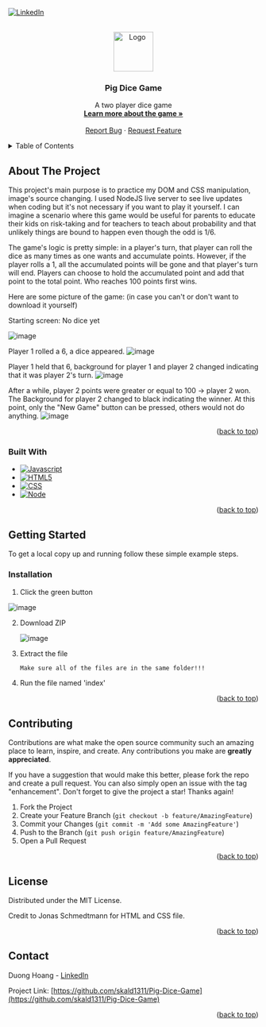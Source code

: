 
[![LinkedIn][linkedin-shield]][linkedin-url]



<!-- PROJECT LOGO -->
<br />
<div align="center">
  <a href="https://github.com/skald1311/Pig-Dice-Game">
    <img src="https://user-images.githubusercontent.com/84189062/210122680-aa38f9a9-c084-4e77-b343-d2809aa51a76.png" alt="Logo" width="80" height="80">
  </a>

<h3 align="center">Pig Dice Game</h3>

  <p align="center">
    A two player dice game
    <br />
    <a href="https://en.wikipedia.org/wiki/Pig_(dice_game)"><strong>Learn more about the game »</strong></a>
    <br />
    <br />
    <a href="https://github.com/skald1311/Pig-Dice-Game/issues">Report Bug</a>
    ·
    <a href="https://github.com/skald1311/Pig-Dice-Game/issues">Request Feature</a>
  </p>
</div>



<!-- TABLE OF CONTENTS -->
<details>
  <summary>Table of Contents</summary>
  <ol>
    <li>
      <a href="#about-the-project">About The Project</a>
      <ul>
        <li><a href="#built-with">Built With</a></li>
      </ul>
    </li>
    <li>
      <a href="#getting-started">Getting Started</a>
      <ul>
        <li><a href="#installation">Installation</a></li>
      </ul>
    </li>
    <li><a href="#contributing">Contributing</a></li>
    <li><a href="#license">License</a></li>
    <li><a href="#contact">Contact</a></li>
  </ol>
</details>



<!-- ABOUT THE PROJECT -->
## About The Project
<p>This project's main purpose is to practice my DOM and CSS manipulation, image's source changing. I used NodeJS live server to see live updates when coding but it's not necessary if you want to play it yourself. I can imagine a scenario where this game would be useful for parents to educate their kids on risk-taking and for teachers to teach about probability and that unlikely things are bound to happen even though the odd is 1/6.<p/>
<p>The game's logic is pretty simple: in a player's turn, that player can roll the dice as many times as one wants and accumulate points. However, if the player rolls a 1, all the accumulated points will be gone and that player's turn will end. Players can choose to hold the accumulated point and add that point to the total point. Who reaches 100 points first wins.<p/>
Here are some picture of the game: (in case you can't or don't want to download it yourself)
<p>Starting screen: No dice yet<p/>

![image](https://user-images.githubusercontent.com/84189062/210123509-32026bd1-91a0-447f-9aab-a5f686683a54.png)

Player 1 rolled a 6, a dice appeared.
![image](https://user-images.githubusercontent.com/84189062/210123372-62c83776-94cb-45d3-a543-eefe9a723abc.png)

Player 1 held that 6, background for player 1 and player 2 changed indicating that it was player 2's turn.
![image](https://user-images.githubusercontent.com/84189062/210123419-9fca9b68-7ef3-45aa-827a-7331473671bc.png)

After a while, player 2 points were greater or equal to 100 -> player 2 won. The Background for player 2 changed to black indicating the winner. At this point, only the "New Game" button can be pressed, others would not do anything.
![image](https://user-images.githubusercontent.com/84189062/210123463-1091248b-ffb4-4cc6-b0cc-00d389ff8127.png)


<p align="right">(<a href="#readme-top">back to top</a>)</p>



### Built With

* [![Javascript][Javascript]][Javascript-url]
* [![HTML5][HTML5]][HTML5-url]
* [![CSS][CSS]][CSS-url]
* [![Node][Node.js]][Node-url]

<p align="right">(<a href="#readme-top">back to top</a>)</p>



<!-- GETTING STARTED -->
## Getting Started

To get a local copy up and running follow these simple example steps.

### Installation

1. Click the green button

![image](https://user-images.githubusercontent.com/84189062/210023644-49f6ee47-b8aa-479d-b192-c9985ef913cd.png)
   
   
2. Download ZIP

   ![image](https://user-images.githubusercontent.com/84189062/210023664-4d06ef4a-71a7-444d-9778-bf21c8ed30ae.png)
  
  
3. Extract the file
   ```sh
   Make sure all of the files are in the same folder!!!
   ```
4. Run the file named 'index'


<p align="right">(<a href="#readme-top">back to top</a>)</p>


<!-- CONTRIBUTING -->
## Contributing

Contributions are what make the open source community such an amazing place to learn, inspire, and create. Any contributions you make are **greatly appreciated**.

If you have a suggestion that would make this better, please fork the repo and create a pull request. You can also simply open an issue with the tag "enhancement".
Don't forget to give the project a star! Thanks again!

1. Fork the Project
2. Create your Feature Branch (`git checkout -b feature/AmazingFeature`)
3. Commit your Changes (`git commit -m 'Add some AmazingFeature'`)
4. Push to the Branch (`git push origin feature/AmazingFeature`)
5. Open a Pull Request

<p align="right">(<a href="#readme-top">back to top</a>)</p>



<!-- LICENSE -->
## License

Distributed under the MIT License.
<p>Credit to Jonas Schmedtmann for HTML and CSS file.<p/>

<p align="right">(<a href="#readme-top">back to top</a>)</p>



<!-- CONTACT -->
## Contact

Duong Hoang - [LinkedIn](https://www.linkedin.com/in/hmd1311/)

Project Link: [https://github.com/skald1311/Pig-Dice-Game](https://github.com/skald1311/Pig-Dice-Game)

<p align="right">(<a href="#readme-top">back to top</a>)</p>



<!-- MARKDOWN LINKS & IMAGES -->
<!-- https://www.markdownguide.org/basic-syntax/#reference-style-links -->
[linkedin-shield]: https://img.shields.io/badge/-LinkedIn-black.svg?style=for-the-badge&logo=linkedin&colorB=555
[linkedin-url]: https://www.linkedin.com/in/hmd1311/
[Javascript]: https://img.shields.io/badge/JavaScript-323330?style=for-the-badge&logo=javascript&logoColor=F7DF1E
[Javascript-url]: https://www.javascript.com/
[Node.js]: https://img.shields.io/badge/Node.js-43853D?style=for-the-badge&logo=node.js&logoColor=white
[Node-url]: https://nodejs.org/en/
[HTML5]: https://img.shields.io/badge/HTML5-E34F26?style=for-the-badge&logo=html5&logoColor=white
[HTML5-url]: https://en.wikipedia.org/wiki/HTML
[CSS]: https://img.shields.io/badge/CSS3-1572B6?style=for-the-badge&logo=css3&logoColor=white
[CSS-url]: https://en.wikipedia.org/wiki/CSS

